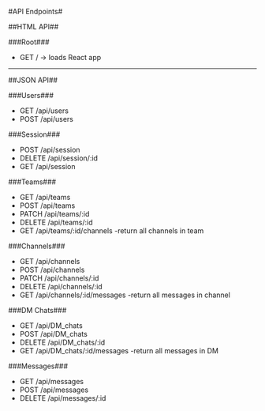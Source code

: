 #API Endpoints#

##HTML API##

###Root###
  * GET / -> loads React app

-------------------

##JSON API##

###Users###
  * GET /api/users
  * POST /api/users

###Session###
  * POST /api/session
  * DELETE /api/session/:id
  * GET /api/session

###Teams###
  * GET /api/teams
  * POST /api/teams
  * PATCH /api/teams/:id
  * DELETE /api/teams/:id
  * GET /api/teams/:id/channels
  -return all channels in team

###Channels###
  * GET /api/channels
  * POST /api/channels
  * PATCH /api/channels/:id
  * DELETE /api/channels/:id
  * GET /api/channels/:id/messages
  -return all messages in channel

###DM Chats###
  * GET /api/DM_chats
  * POST /api/DM_chats
  * DELETE /api/DM_chats/:id
  * GET /api/DM_chats/:id/messages
  -return all messages in DM

###Messages###
  * GET /api/messages
  * POST /api/messages
  * DELETE /api/messages/:id
